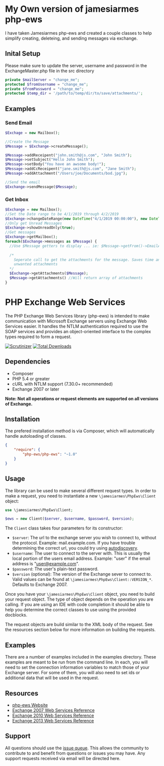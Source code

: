 # My Own version of jamesiarmes php-ews

I have taken Jamesiarmes php-ews and created a couple classes to help simplify creating, deleteing, and sending messages
via exchange.

## Inital Setup
Please make sure to update the server, username and password in the ExchangeMaster.php file in the src directory
```php
private $mailServer = "change_me";
protected $fromUsername = "change_me";
private $fromPassword = "change_me";
protected $temp_dir = '/path/to/temp/dir/to/save/attachments/';
```

## Examples

### Send Email
```php
$Exchage = new Mailbox();

//Create the Message
$Message = $Exchange->createMessage();

$Message->addReceipent("john.smith@js.com", "John Smith");
$Message->setSubject("Hello John Smith");
$Message->setBody("You have an awsome body!");
$Message->addCcReceipent("jane.smith@js.com", "Jane Smith");
$Message->addAttachment("/Users/joe/Documents/bod.jpg");

//Send the email
$Exchange->sendMessage($Message);

```

### Get Inbox
```php
$Exchange = new Mailbox();
//Set the Date range to be 4/1/2019 through 4/2/2019
$Exchange->changeDateRange(new DateTime("4/1/2019 00:00:00"), new DateTime("4/2/2019 11:59:59"));
//Only get Unread Messages
$Exchange->showUnreadOnly(true);
//Get messages
$Exchange->getMailbox();
foreach($Exchange->messages as $Message) {
  //Use $Message getters to display ... ie: $Message->getFrom()->EmailAddress
  
  /*
    Seperate call to get the attachments for the message. Saves time and cleanup for 
    unwanted attachments
  */
  $Exchange->getAttachments($Message);
  $Message->getAttachments() //Will return array of attachments
}

```



# PHP Exchange Web Services

The PHP Exchange Web Services library (php-ews) is intended to make
communication with Microsoft Exchange servers using Exchange Web Services
easier. It handles the NTLM authentication required to use the SOAP
services and provides an object-oriented interface to the complex types
required to form a request.

[![Scrutinizer](https://img.shields.io/scrutinizer/g/jamesiarmes/php-ews.svg?style=flat-square)][1]
[![Total Downloads](https://img.shields.io/packagist/dt/php-ews/php-ews.svg?style=flat-square)][2]

## Dependencies

* Composer
* PHP 5.4 or greater
* cURL with NTLM support (7.30.0+ recommended)
* Exchange 2007 or later

**Note: Not all operations or request elements are supported on all versions of
Exchange.**

## Installation

The prefered installation method is via Composer, which will automatically
handle autoloading of classes.

```json
{
    "require": {
        "php-ews/php-ews": "~1.0"
    }
}
```

## Usage

The library can be used to make several different request types. In order to
make a request, you need to instantiate a new `\jamesiarmes\PhpEws\Client`
object:

```php
use \jamesiarmes\PhpEws\Client;

$ews = new Client($server, $username, $password, $version);
```

The `Client` class takes four parameters for its constructor:

* `$server`: The url to the exchange server you wish to connect to, without
  the protocol. Example: mail.example.com. If you have trouble determining the
  correct url, you could try using [autodiscovery][3].
* `$username`: The user to connect to the server with. This is usually the
  local portion of the users email address. Example: "user" if the email address
  is "user@example.com".
* `$password`: The user's plain-text password.
* `$version` (optional): The version of the Exchange sever to connect to. Valid
  values can be found at `\jamesiarmes\PhpEws\Client::VERSION_*`. Defaults to
  Exchange 2007.

Once you have your `\jamesiarmes\PhpEws\Client` object, you need to build your
request object. The type of object depends on the operation you are calling. If
you are using an IDE with code completion it should be able to help you
determine the correct classes to use using the provided docblocks.

The request objects are build similar to the XML body of the request. See the
resources section below for more information on building the requests.

## Examples

There are a number of examples included in the examples directory. These
examples are meant to be run from the command line. In each, you will need to
set the connection information variables to match those of your Exchange server.
For some of them, you will also need to set ids or additional data that will be
used in the request.

## Resources

* [php-ews Website][4]
* [Exchange 2007 Web Services Reference][5]
* [Exchange 2010 Web Services Reference][4]
* [Exchange 2013 Web Services Reference][7]

## Support

All questions should use the [issue queue][8]. This allows the community to
contribute to and benefit from questions or issues you may have. Any support
requests received via email will be directed here.

[1]: https://scrutinizer-ci.com/g/jamesiarmes/php-ews
[2]: https://packagist.org/packages/php-ews/php-ews
[3]: https://github.com/jamesiarmes/php-ews/tree/master/examples/autodiscover
[4]: http://www.jamesarmes.com/php-ews/
[5]: http://msdn.microsoft.com/library/bb204119\(v=EXCHG.80\).aspx
[6]: http://msdn.microsoft.com/library/bb204119\(v=exchg.140\).aspx
[7]: http://msdn.microsoft.com/library/bb204119\(v=exchg.150\).aspx
[8]: https://github.com/jamesiarmes/php-ews/issues
